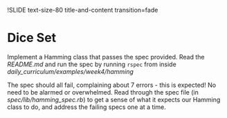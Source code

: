 !SLIDE text-size-80 title-and-content transition=fade

Dice Set
========
Implement a Hamming class that passes the spec provided. Read the *README.md* and run the spec by running ```rspec``` from inside *daily_curriculum/examples/week4/hamming* 

The spec should all fail, complaining about 7 errors - this is expected! No need to be alarmed or overwhelmed. Read through the spec file (in *spec/lib/hamming_spec.rb*) to get a sense of what it expects our Hamming class to do, and address the failing specs one at a time.

